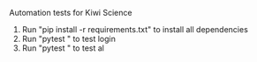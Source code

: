Automation tests for Kiwi Science 

1. Run "pip install -r requirements.txt" to install all dependencies 
2. Run "pytest " to test login 
3. Run "pytest " to test al